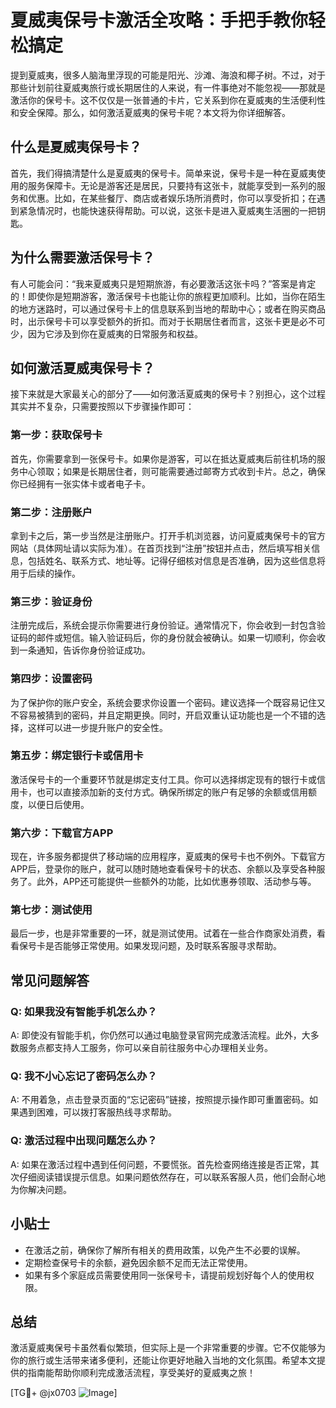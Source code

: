 # 夏威夷保号卡激活全攻略：手把手教你轻松搞定

提到夏威夷，很多人脑海里浮现的可能是阳光、沙滩、海浪和椰子树。不过，对于那些计划前往夏威夷旅行或长期居住的人来说，有一件事绝对不能忽视——那就是激活你的保号卡。这不仅仅是一张普通的卡片，它关系到你在夏威夷的生活便利性和安全保障。那么，如何激活夏威夷的保号卡呢？本文将为你详细解答。

## 什么是夏威夷保号卡？

首先，我们得搞清楚什么是夏威夷的保号卡。简单来说，保号卡是一种在夏威夷使用的服务保障卡。无论是游客还是居民，只要持有这张卡，就能享受到一系列的服务和优惠。比如，在某些餐厅、商店或者娱乐场所消费时，你可以享受折扣；在遇到紧急情况时，也能快速获得帮助。可以说，这张卡是进入夏威夷生活圈的一把钥匙。

## 为什么需要激活保号卡？

有人可能会问：“我来夏威夷只是短期旅游，有必要激活这张卡吗？”答案是肯定的！即使你是短期游客，激活保号卡也能让你的旅程更加顺利。比如，当你在陌生的地方迷路时，可以通过保号卡上的信息联系到当地的帮助中心；或者在购买商品时，出示保号卡可以享受额外的折扣。而对于长期居住者而言，这张卡更是必不可少，因为它涉及到你在夏威夷的日常服务和权益。

## 如何激活夏威夷保号卡？

接下来就是大家最关心的部分了——如何激活夏威夷的保号卡？别担心，这个过程其实并不复杂，只需要按照以下步骤操作即可：

### 第一步：获取保号卡

首先，你需要拿到一张保号卡。如果你是游客，可以在抵达夏威夷后前往机场的服务中心领取；如果是长期居住者，则可能需要通过邮寄方式收到卡片。总之，确保你已经拥有一张实体卡或者电子卡。

### 第二步：注册账户

拿到卡之后，第一步当然是注册账户。打开手机浏览器，访问夏威夷保号卡的官方网站（具体网址请以实际为准）。在首页找到“注册”按钮并点击，然后填写相关信息，包括姓名、联系方式、地址等。记得仔细核对信息是否准确，因为这些信息将用于后续的操作。

### 第三步：验证身份

注册完成后，系统会提示你需要进行身份验证。通常情况下，你会收到一封包含验证码的邮件或短信。输入验证码后，你的身份就会被确认。如果一切顺利，你会收到一条通知，告诉你身份验证成功。

### 第四步：设置密码

为了保护你的账户安全，系统会要求你设置一个密码。建议选择一个既容易记住又不容易被猜到的密码，并且定期更换。同时，开启双重认证功能也是一个不错的选择，这样可以进一步提升账户的安全性。

### 第五步：绑定银行卡或信用卡

激活保号卡的一个重要环节就是绑定支付工具。你可以选择绑定现有的银行卡或信用卡，也可以直接添加新的支付方式。确保所绑定的账户有足够的余额或信用额度，以便日后使用。

### 第六步：下载官方APP

现在，许多服务都提供了移动端的应用程序，夏威夷的保号卡也不例外。下载官方APP后，登录你的账户，就可以随时随地查看保号卡的状态、余额以及享受各种服务了。此外，APP还可能提供一些额外的功能，比如优惠券领取、活动参与等。

### 第七步：测试使用

最后一步，也是非常重要的一环，就是测试使用。试着在一些合作商家处消费，看看保号卡是否能够正常使用。如果发现问题，及时联系客服寻求帮助。

## 常见问题解答

### Q: 如果我没有智能手机怎么办？
A: 即使没有智能手机，你仍然可以通过电脑登录官网完成激活流程。此外，大多数服务点都支持人工服务，你可以亲自前往服务中心办理相关业务。

### Q: 我不小心忘记了密码怎么办？
A: 不用着急，点击登录页面的“忘记密码”链接，按照提示操作即可重置密码。如果遇到困难，可以拨打客服热线寻求帮助。

### Q: 激活过程中出现问题怎么办？
A: 如果在激活过程中遇到任何问题，不要慌张。首先检查网络连接是否正常，其次仔细阅读错误提示信息。如果问题依然存在，可以联系客服人员，他们会耐心地为你解决问题。

## 小贴士

- 在激活之前，确保你了解所有相关的费用政策，以免产生不必要的误解。
- 定期检查保号卡的余额，避免因余额不足而无法正常使用。
- 如果有多个家庭成员需要使用同一张保号卡，请提前规划好每个人的使用权限。

## 总结

激活夏威夷保号卡虽然看似繁琐，但实际上是一个非常重要的步骤。它不仅能够为你的旅行或生活带来诸多便利，还能让你更好地融入当地的文化氛围。希望本文提供的指南能帮助你顺利完成激活流程，享受美好的夏威夷之旅！

[TG💪+ @jx0703 ![Image](https://github.com/user-attachments/assets/dbca1d08-cadb-493c-b0ec-ad6f7a83f270)]